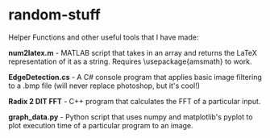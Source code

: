 # random-stuff
Helper Functions and other useful tools that I have made:

**num2latex.m** - MATLAB script that takes in an array and returns the LaTeX representation of it as a string. Requires \usepackage{amsmath} to work.

**EdgeDetection.cs** - A C# console program that applies basic image filtering to a .bmp file (will never replace photoshop, but it's cool!)

**Radix 2 DIT FFT** - C++ program that calculates the FFT of a particular input.

**graph_data.py** - Python script that uses numpy and matplotlib's pyplot to plot execution time of a particular program to an image.

